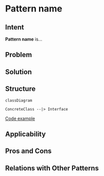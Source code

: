# Pattern name

## Intent
**Pattern name** is...

## Problem

## Solution

## Structure
```mermaid
classDiagram

ConcreteClass --|> Interface

```
[Code example](https://refactoring.guru/design-patterns/abstract-factory)

## Applicability

## Pros and Cons

## Relations with Other Patterns